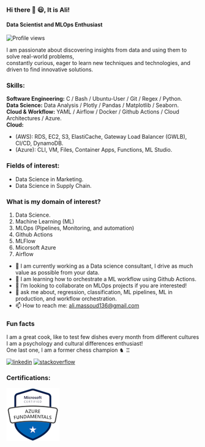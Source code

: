 ### Hi there 👋 😃, It is Ali!
#### Data Scientist and MLOps Enthusiast  
![Profile views](https://gpvc.arturio.dev/AliMassoud)  

I am passionate about discovering insights from data and using them to solve real-world problems,  
constantly curious, eager to learn new techniques and technologies, and driven to find innovative solutions.

### Skills:   
  **Software Engineering:** C / Bash / Ubuntu-User / Git / Regex / Python.    
  **Data Science:** Data Analysis / Plotly / Pandas / Matplotlib / Seaborn.   
  **Cloud & Workflow:** YAML / Airflow / Docker / Github Actions / Cloud Architectures / Azure.   
  **Cloud:**
   - (AWS): RDS, EC2, S3, ElastiCache, Gateway Load Balancer (GWLB), CI/CD, DynamoDB. 
   - (Azure): CLI, VM, Files, Container Apps, Functions, ML Studio.  
### Fields of interest:  
- Data Science in Marketing.
- Data Science in Supply Chain.

### What is my domain of interest?
1. Data Science.
2. Machine Learning (ML)
3. MLOps (Pipelines, Monitoring, and automation)
4. Github Actions
5. MLFlow
6. Micorsoft Azure
7. Airflow

- 🔭 I am currently working as a Data science consultant, I drive as much value as possible from your data. 
- 🌱 I am learning how to orchestrate a ML workflow using Github Actions. 
- 👯 I’m looking to collaborate on MLOps projects if you are interested! 
- 💬 ask me about, regression, classification, ML pipelines, ML in production, and workflow orchestration. 
- 📫 How to reach me: ali.massoud136@gmail.com 

### Fun facts
I am a great cook, like to test few dishes every month from different cultures  
I am a psychology and cultural differences enthusiast!  
One last one, I am a former chess champion ♞ ♖

[<img src='https://cdn.jsdelivr.net/npm/simple-icons@3.0.1/icons/linkedin.svg' alt='linkedin' height='40'>](https://www.linkedin.com/in/ali-massoud//) [<img src='https://cdn.jsdelivr.net/npm/simple-icons@3.0.1/icons/stackoverflow.svg' alt='stackoverflow' height='40'>](https://stackoverflow.com/users/15540632/ali-massoud)
  
### Certifications:

![Design and Development](https://github.com/AliMassoud/AliMassoud/blob/main/azure-fundamentals-Ali%20Massoud.png) 

<!-- ### Published Articles:  
<a target="_blank" href="https://github-readme-medium-recent-article.vercel.app/medium/@ali.massoud136/0">
 <img src="https://github-readme-medium-recent-article.vercel.app/medium/@ali.massoud136/0" alt="Recent Article 0">  -->

